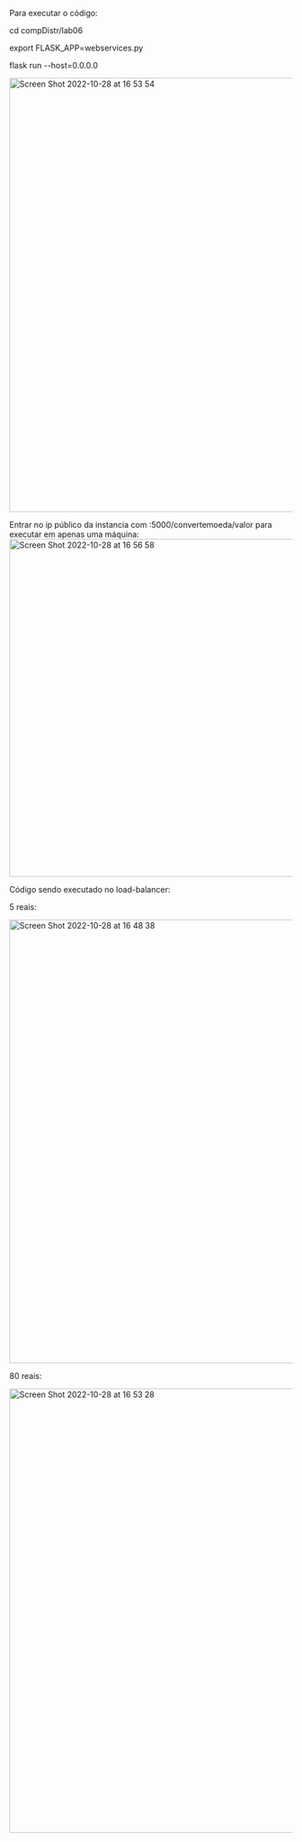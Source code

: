 Para executar o código:

cd compDistr/lab06

export FLASK_APP=webservices.py

flask run --host=0.0.0.0

<img width="771" alt="Screen Shot 2022-10-28 at 16 53 54" src="https://user-images.githubusercontent.com/64480334/198721248-6e2e2752-ce6a-4e47-a3b7-ddad6d34371a.png">

Entrar no ip público da instancia com :5000/convertemoeda/valor para executar em apenas uma máquina:
<img width="600" alt="Screen Shot 2022-10-28 at 16 56 58" src="https://user-images.githubusercontent.com/64480334/198721672-c1399a03-290e-49b1-afc5-e2a03b427ec6.png">

  
Código sendo executado no load-balancer:
  
5 reais:

<img width="788" alt="Screen Shot 2022-10-28 at 16 48 38" src="https://user-images.githubusercontent.com/64480334/198721024-cbf7a7bc-a552-4adc-82e5-89377aef049c.png">

80 reais:

<img width="789" alt="Screen Shot 2022-10-28 at 16 53 28" src="https://user-images.githubusercontent.com/64480334/198721162-6b35b826-2827-4de2-909e-74060666e53e.png">

